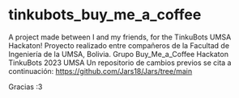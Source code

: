 # tinkubots_buy_me_a_coffee
A project made between I and my friends, for the TinkuBots UMSA Hackaton!
Proyecto realizado entre compañeros de la Facultad de Ingeniería de la UMSA, Bolivia.
Grupo Buy_Me_a_Coffee
Hackaton TinkuBots 2023 UMSA
Un repositorio de cambios previos se cita a continuación:
https://github.com/Jars18/Jars/tree/main

Gracias :3
